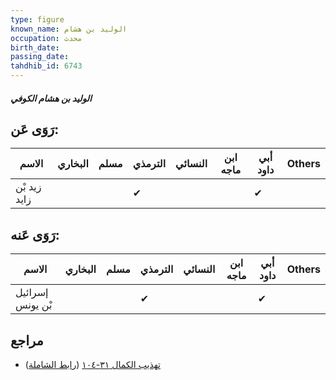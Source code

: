 ```yaml
---
type: figure
known_name: الوليد بن هشام
occupation: محدث
birth_date:
passing_date:
tahdhib_id: 6743
---
```

##### الوليد بن هشام الكوفي

## رَوَى عَن:
| الاسم        | البخاري | مسلم | الترمذي | النسائي | ابن ماجه | أبي داود | Others |
| ------------ | ------- | ---- | ------- | ------- | -------- | -------- | ------ |
| زيد بْن زايد |         |      | ✔       |         |          | ✔        |        |
## رَوَى عَنه:
| الاسم            | البخاري | مسلم | الترمذي | النسائي | ابن ماجه | أبي داود | Others |
| ---------------- | ------- | ---- | ------- | ------- | -------- | -------- | ------ |
| إسرائيل بْن يونس |         |      | ✔       |         |          | ✔        |        |
## مراجع
- [تهذيب الكمال ٣١-١٠٤](obsidian://open?vault=Tahdhib-al-Kamal&file=Figures/٦٧٤٣-الوليد%20بن%20هشام%20الكوفي) ([رابط الشاملة](https://shamela.ws/book/3722/16652))